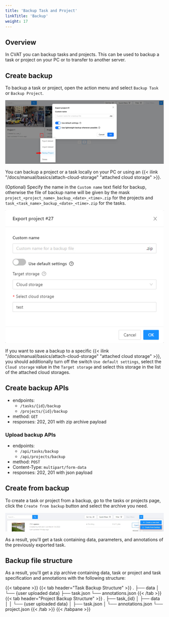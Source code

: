 ```yaml
---
title: 'Backup Task and Project'
linkTitle: 'Backup'
weight: 17
---
```


## Overview

In CVAT you can backup tasks and projects.
This can be used to backup a task or project on your PC or to transfer to another server.

## Create backup

To backup a task or project, open the action menu and select `Backup Task` or `Backup Project`.

![Opened project menu with highlighted "Backup project" option](/images/image219.jpg)

You can backup a project or a task locally on your PC or using an
{{< ilink "/docs/manual/basics/attach-cloud-storage" "attached cloud storage" >}}.

(Optional) Specify the name in the `Custom name` text field for backup, otherwise the file of backup name
will be given by the mask `project_<project_name>_backup_<date>_<time>.zip` for the projects
and `task_<task_name>_backup_<date>_<time>.zip` for the tasks.

!["Export project" window with backup parameters](/images/image253.jpg)

If you want to save a backup to a specific
{{< ilink "/docs/manual/basics/attach-cloud-storage" "attached cloud storage" >}},
you should additionally turn off the switch `Use default settings`, select the `Cloud storage` value
in the `Target storage` and select this storage in the list of the attached cloud storages.

## Create backup APIs

- endpoints:
  - `/tasks/{id}/backup`
  - `/projects/{id}/backup`
- method: `GET`
- responses: 202, 201 with zip archive payload

### Upload backup APIs

- endpoints:
  - `/api/tasks/backup`
  - `/api/projects/backup`
- method: `POST`
- Content-Type: `multipart/form-data`
- responses: 202, 201 with json payload

## Create from backup

To create a task or project from a backup, go to the tasks or projects page,
click the `Create from backup` button and select the archive you need.

![Task list with opened menu and highlighted "Create from backup" option](/images/image220.jpg)

As a result, you'll get a task containing data, parameters, and annotations of
the previously exported task.

## Backup file structure

As a result, you'll get a zip archive containing data,
task or project and task specification and annotations with the following structure:

{{< tabpane >}}
  {{< tab header="Task Backup Structure" >}}
    .
    ├── data
    │   └── {user uploaded data}
    ├── task.json
    └── annotations.json
  {{< /tab >}}
  {{< tab header="Project Backup Structure" >}}
    .
    ├── task_{id}
    │   ├── data
    │   │   └── {user uploaded data}
    │   ├── task.json
    │   └── annotations.json
    └── project.json
  {{< /tab >}}
{{< /tabpane >}}
